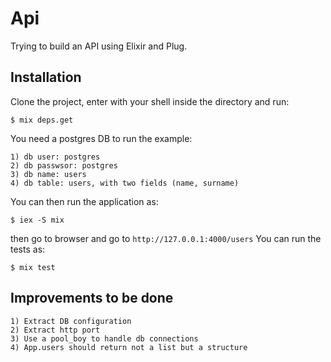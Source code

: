 # Api

Trying to build an API using Elixir and Plug.

## Installation

Clone the project, enter with your shell inside the directory and run:

    $ mix deps.get

You need a postgres DB to run the example:

    1) db user: postgres
    2) db passwsor: postgres
    3) db name: users
    4) db table: users, with two fields (name, surname)

You can then run the application as:

    $ iex -S mix

then go to browser and go to ```http://127.0.0.1:4000/users```
You can run the tests as:

    $ mix test

## Improvements to be done

    1) Extract DB configuration
    2) Extract http port
    3) Use a pool_boy to handle db connections
    4) App.users should return not a list but a structure

